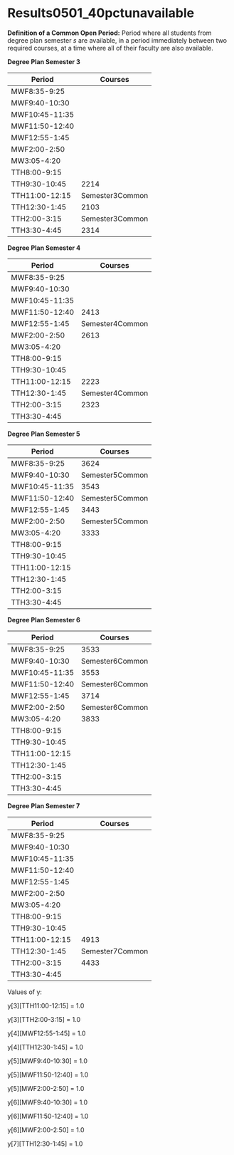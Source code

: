 # Results0501_40pctunavailable

**Definition of a Common Open Period:** Period where all students from degree plan semester *s* are available, in a period immediately between two required courses, at a time where all of their faculty are also available. 

**Degree Plan Semester 3**

| Period | Courses |
|---------|-----------|
| MWF8:35-9:25 | |
| MWF9:40-10:30 | |
| MWF10:45-11:35 | |
| MWF11:50-12:40 | |
| MWF12:55-1:45 | |
| MWF2:00-2:50 | |
| MW3:05-4:20 | |
| TTH8:00-9:15 | |
| TTH9:30-10:45 | 2214|
| TTH11:00-12:15 | Semester3Common|
| TTH12:30-1:45 | 2103|
| TTH2:00-3:15 | Semester3Common|
| TTH3:30-4:45 | 2314|
**Degree Plan Semester 4**

| Period | Courses |
|---------|-----------|
| MWF8:35-9:25 | |
| MWF9:40-10:30 | |
| MWF10:45-11:35 | |
| MWF11:50-12:40 | 2413|
| MWF12:55-1:45 | Semester4Common|
| MWF2:00-2:50 | 2613|
| MW3:05-4:20 | |
| TTH8:00-9:15 | |
| TTH9:30-10:45 | |
| TTH11:00-12:15 | 2223|
| TTH12:30-1:45 | Semester4Common|
| TTH2:00-3:15 | 2323|
| TTH3:30-4:45 | |
**Degree Plan Semester 5**

| Period | Courses |
|---------|-----------|
| MWF8:35-9:25 | 3624|
| MWF9:40-10:30 | Semester5Common|
| MWF10:45-11:35 | 3543|
| MWF11:50-12:40 | Semester5Common|
| MWF12:55-1:45 | 3443|
| MWF2:00-2:50 | Semester5Common|
| MW3:05-4:20 | 3333|
| TTH8:00-9:15 | |
| TTH9:30-10:45 | |
| TTH11:00-12:15 | |
| TTH12:30-1:45 | |
| TTH2:00-3:15 | |
| TTH3:30-4:45 | |
**Degree Plan Semester 6**

| Period | Courses |
|---------|-----------|
| MWF8:35-9:25 | 3533|
| MWF9:40-10:30 | Semester6Common|
| MWF10:45-11:35 | 3553|
| MWF11:50-12:40 | Semester6Common|
| MWF12:55-1:45 | 3714|
| MWF2:00-2:50 | Semester6Common|
| MW3:05-4:20 | 3833|
| TTH8:00-9:15 | |
| TTH9:30-10:45 | |
| TTH11:00-12:15 | |
| TTH12:30-1:45 | |
| TTH2:00-3:15 | |
| TTH3:30-4:45 | |
**Degree Plan Semester 7**

| Period | Courses |
|---------|-----------|
| MWF8:35-9:25 | |
| MWF9:40-10:30 | |
| MWF10:45-11:35 | |
| MWF11:50-12:40 | |
| MWF12:55-1:45 | |
| MWF2:00-2:50 | |
| MW3:05-4:20 | |
| TTH8:00-9:15 | |
| TTH9:30-10:45 | |
| TTH11:00-12:15 | 4913|
| TTH12:30-1:45 | Semester7Common|
| TTH2:00-3:15 | 4433|
| TTH3:30-4:45 | |

Values of y:

y[3][TTH11:00-12:15] = 1.0

y[3][TTH2:00-3:15] = 1.0

y[4][MWF12:55-1:45] = 1.0

y[4][TTH12:30-1:45] = 1.0

y[5][MWF9:40-10:30] = 1.0

y[5][MWF11:50-12:40] = 1.0

y[5][MWF2:00-2:50] = 1.0

y[6][MWF9:40-10:30] = 1.0

y[6][MWF11:50-12:40] = 1.0

y[6][MWF2:00-2:50] = 1.0

y[7][TTH12:30-1:45] = 1.0

